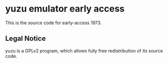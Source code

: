 yuzu emulator early access
=============

This is the source code for early-access 1973.

## Legal Notice

yuzu is a GPLv2 program, which allows fully free redistribution of its source code.